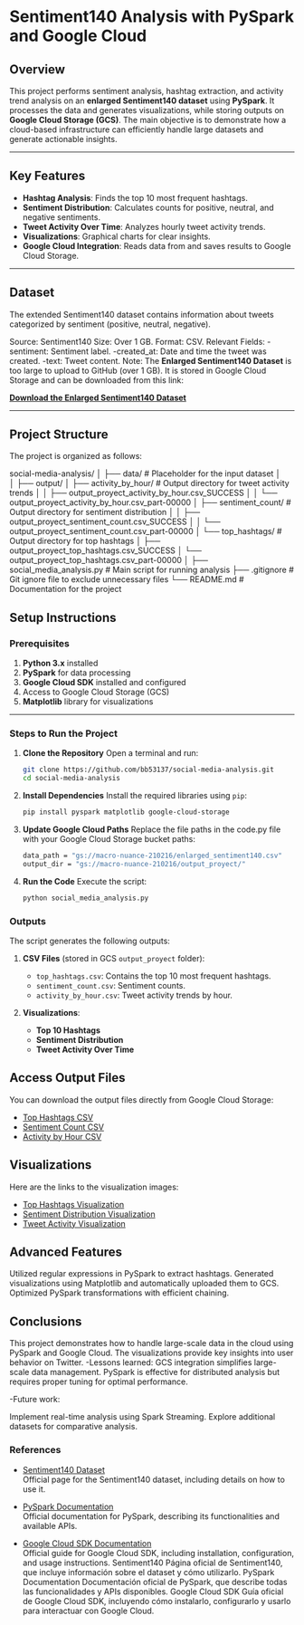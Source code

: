 # Sentiment140 Analysis with PySpark and Google Cloud

## Overview

This project performs sentiment analysis, hashtag extraction, and activity trend analysis on an **enlarged Sentiment140 dataset** using **PySpark**. It processes the data and generates visualizations, while storing outputs on **Google Cloud Storage (GCS)**.
The main objective is to demonstrate how a cloud-based infrastructure can efficiently handle large datasets and generate actionable insights.

---

## Key Features

- **Hashtag Analysis**: Finds the top 10 most frequent hashtags.
- **Sentiment Distribution**: Calculates counts for positive, neutral, and negative sentiments.
- **Tweet Activity Over Time**: Analyzes hourly tweet activity trends.
- **Visualizations**: Graphical charts for clear insights.
- **Google Cloud Integration**: Reads data from and saves results to Google Cloud Storage.

---

## Dataset
The extended Sentiment140 dataset contains information about tweets categorized by sentiment (positive, neutral, negative).

Source: Sentiment140
Size: Over 1 GB.
Format: CSV.
Relevant Fields:
-sentiment: Sentiment label.
-created_at: Date and time the tweet was created.
-text: Tweet content.
Note: The **Enlarged Sentiment140 Dataset** is too large to upload to GitHub (over 1 GB). It is stored in Google Cloud Storage and can be downloaded from this link:  

[**Download the Enlarged Sentiment140 Dataset**](https://console.cloud.google.com/storage/browser/macro-nuance-210216/enlarged_sentiment140.csv)

---


## Project Structure

The project is organized as follows:

social-media-analysis/
│
├── data/                            # Placeholder for the input dataset
│   
│
├── output/
│   ├── activity_by_hour/            # Output directory for tweet activity trends
│   │   ├── output_proyect_activity_by_hour.csv_SUCCESS
│   │   └── output_proyect_activity_by_hour.csv_part-00000
│   ├── sentiment_count/             # Output directory for sentiment distribution
│   │   ├── output_proyect_sentiment_count.csv_SUCCESS
│   │   └── output_proyect_sentiment_count.csv_part-00000
│   └── top_hashtags/                # Output directory for top hashtags
│       ├── output_proyect_top_hashtags.csv_SUCCESS
│       └── output_proyect_top_hashtags.csv_part-00000
│
├── social_media_analysis.py         # Main script for running analysis
├── .gitignore                       # Git ignore file to exclude unnecessary files
└── README.md                        # Documentation for the project



## Setup Instructions

### Prerequisites

1. **Python 3.x** installed
2. **PySpark** for data processing
3. **Google Cloud SDK** installed and configured
4. Access to Google Cloud Storage (GCS)
5. **Matplotlib** library for visualizations

---

### Steps to Run the Project

1. **Clone the Repository**
   Open a terminal and run:
   ```bash
   git clone https://github.com/bb53137/social-media-analysis.git
   cd social-media-analysis

2. **Install Dependencies**
   Install the required libraries using `pip`:
   ```bash
   pip install pyspark matplotlib google-cloud-storage

3. **Update Google Cloud Paths**
   Replace the file paths in the code.py file with your Google Cloud Storage bucket paths:
   ```bash
   data_path = "gs://macro-nuance-210216/enlarged_sentiment140.csv"
   output_dir = "gs://macro-nuance-210216/output_proyect/"
   
4. **Run the Code**
   Execute the script:
   ```bash
   python social_media_analysis.py

### Outputs

The script generates the following outputs:

1. **CSV Files** (stored in GCS `output_proyect` folder):
   - `top_hashtags.csv`: Contains the top 10 most frequent hashtags.
   - `sentiment_count.csv`: Sentiment counts.
   - `activity_by_hour.csv`: Tweet activity trends by hour.

2. **Visualizations**:
   - **Top 10 Hashtags**
   - **Sentiment Distribution**
   - **Tweet Activity Over Time**
## Access Output Files

You can download the output files directly from Google Cloud Storage:

- [Top Hashtags CSV](https://console.cloud.google.com/storage/browser/macro-nuance-210216/output_proyect/top_hashtags.csv/)
- [Sentiment Count CSV](https://console.cloud.google.com/storage/browser/macro-nuance-210216/output_proyect/sentiment_count.csv/)
- [Activity by Hour CSV](https://console.cloud.google.com/storage/browser/macro-nuance-210216/output_proyect/activity_by_hour.csv/)

  
## Visualizations

Here are the links to the visualization images:

- [Top Hashtags Visualization](https://console.cloud.google.com/storage/browser/macro-nuance-210216/output_proyect/top_hashtags.png)
- [Sentiment Distribution Visualization](https://console.cloud.google.com/storage/browser/macro-nuance-210216/output_proyect/sentiment_distribution.png)
- [Tweet Activity Visualization](https://console.cloud.google.com/storage/browser/macro-nuance-210216/output_proyect/activity_by_hour.png)

## Advanced Features
Utilized regular expressions in PySpark to extract hashtags.
Generated visualizations using Matplotlib and automatically uploaded them to GCS.
Optimized PySpark transformations with efficient chaining.

## Conclusions
This project demonstrates how to handle large-scale data in the cloud using PySpark and Google Cloud.
The visualizations provide key insights into user behavior on Twitter.
-Lessons learned:
GCS integration simplifies large-scale data management.
PySpark is effective for distributed analysis but requires proper tuning for optimal performance.

-Future work:

Implement real-time analysis using Spark Streaming.
Explore additional datasets for comparative analysis.

### References
- [Sentiment140 Dataset](http://help.sentiment140.com/for-students/)  
  Official page for the Sentiment140 dataset, including details on how to use it.

- [PySpark Documentation](https://spark.apache.org/docs/latest/api/python/)  
  Official documentation for PySpark, describing its functionalities and available APIs.

- [Google Cloud SDK Documentation](https://cloud.google.com/sdk/docs/)  
  Official guide for Google Cloud SDK, including installation, configuration, and usage instructions.
Sentiment140
Página oficial de Sentiment140, que incluye información sobre el dataset y cómo utilizarlo.
PySpark Documentation
Documentación oficial de PySpark, que describe todas las funcionalidades y APIs disponibles.
Google Cloud SDK
Guía oficial de Google Cloud SDK, incluyendo cómo instalarlo, configurarlo y usarlo para interactuar con Google Cloud.
   
